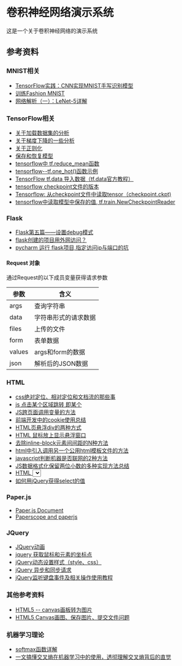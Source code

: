卷积神经网络演示系统
=======================

这是一个关于卷积神经网络的演示系统


参考资料
----------

### MNIST相关
- [TensorFlow实践：CNN实现MNIST手写识别模型](https://www.cnblogs.com/willnote/p/6874699.html)
- [训练Fashion MNIST](https://www.tensorflow.org/tutorials/keras/basic_classification)
- [网络解析（一）：LeNet-5详解](https://cuijiahua.com/blog/2018/01/dl_3.html)

### TensorFlow相关
- [关于加载数据集的分析](https://www.jianshu.com/p/817ea446b9b9)
- [关于梯度下降的一些分析](https://blog.csdn.net/xierhacker/article/details/53174558)
- [关于正则化](https://blog.csdn.net/u012560212/article/details/73000740)
- [保存和恢复模型](https://blog.csdn.net/huachao1001/article/details/78501928)
- [tensorflow中 tf.reduce_mean函数](https://blog.csdn.net/dcrmg/article/details/79797826)
- [tensorflow--tf.one_hot()函数示例](https://blog.csdn.net/wenqiwenqi123/article/details/78055740)
- [TensorFlow tf.data 导入数据（tf.data官方教程）](https://blog.csdn.net/u014061630/article/details/80728694)
- [tensorflow checkpoint文件的版本](https://blog.csdn.net/u014061630/article/details/80698843)
- [Tensorflow: 从checkpoint文件中读取tensor（checkpoint.ckpt)](https://blog.csdn.net/wuguangbin1230/article/details/79101174)
- [tensorflow中读取模型中保存的值, tf.train.NewCheckpointReader](https://blog.csdn.net/qq_39124762/article/details/82951818)

### Flask
- [Flask第五篇——设置debug模式](https://www.cnblogs.com/captainmeng/p/8508106.html)
- [flask创建的项目用外网访问？](https://segmentfault.com/q/1010000007309151?_ea=1303968)
- [pycharm 运行 flask项目,指定访问ip与端口的坑](https://blog.csdn.net/LJXZDN/article/details/82429303)
#### Request 对象

通过Request的以下成员变量获得请求参数

参数    | 含义
--------|-------------------------
args    | 查询字符串
data    | 字符串形式的请求数据
files   | 上传的文件
form    | 表单数据
values  | args和form的数据
json    | 解析后的JSON数据

### HTML
- [css绝对定位、相对定位和文档流的那些事](https://www.cnblogs.com/tim-li/archive/2012/07/09/2582618.html)
- [js 点击某个区域跳转 即某个](https://blog.csdn.net/A9925/article/details/48154041)
- [JS跨页面调用变量的方法](https://blog.csdn.net/zaynahly/article/details/75434874)
- [前端开发中的cookie使用总结](https://blog.csdn.net/zaynahly/article/details/75514988)
- [HTML页悬浮div的两种方式](https://blog.csdn.net/u012698249/article/details/78031155)
- [HTML 鼠标放上显示悬浮窗口](https://blog.csdn.net/revitalizing/article/details/72455937?utm_source=blogxgwz7)
- [去除inline-block元素间间距的N种方法](https://www.zhangxinxu.com/wordpress/2012/04/inline-block-space-remove-%E5%8E%BB%E9%99%A4%E9%97%B4%E8%B7%9D/)
- [html中引入调用另一个公用html模板文件的方法](https://www.w3h5.com/post/53.html)
- [javascript判断机器是否联网的2种方法](https://www.jb51.net/article/40449.htm)
- [JS数据格式化保留两位小数的多种实现方法总结](https://balzac.iteye.com/blog/1450143)
- [HTML <select> 标签](http://www.w3school.com.cn/tags/tag_select.asp)
- [如何用jQuery获得select的值](https://www.cnblogs.com/eager/p/7133270.html)
### Paper.js
- [Paper.js Document](http://paperjs.org/reference/global/)
- [Paperscope and paperjs](https://stackoverflow.com/questions/28035898/paperscope-and-paperjs)

### JQuery
- [JQuery动画](http://www.w3school.com.cn/jquery/jquery_animate.asp)
- [jquery 获取鼠标和元素的坐标点](https://www.cnblogs.com/taleche/p/6065545.html)
- [jQuery动态设置样式（style、css）](https://blog.csdn.net/xiaoyuncc/article/details/70854925)
- [jQuery 异步和同步请求](https://www.cnblogs.com/wtcl/p/8138061.html)
- [jQuery监听键盘事件及相关操作使用教程](https://www.cnblogs.com/xiangsj/p/5996454.html)

### 其他参考资料
- [HTML5 -- canvas画板转为图片](https://blog.csdn.net/sinat_19327991/article/details/77050717 )
- [HTML5 Canvas画图、保存图片、提交文件问题](https://www.jianshu.com/p/df7461ff64b1)

### 机器学习理论 
- [softmax函数详解](https://www.cnblogs.com/alexanderkun/p/8098781.html)
- [一文搞懂交叉熵在机器学习中的使用，透彻理解交叉熵背后的直觉](https://blog.csdn.net/tsyccnh/article/details/79163834 )